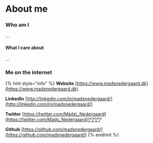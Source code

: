 # About me

### Who am I

...

#### What I care about

...

### Me on the internet

{% hint style="info" %}
**Website**  [https://www.madsnedergaard.dk](https://www.madsnedergaard.dk)

**LinkedIn**  [http://linkedin.com/in/madsnedergaard/](http://linkedin.com/in/madsnedergaard/)

**Twitter**  [https://twitter.com/Mads\_Nedergaard](https://twitter.com/Mads_Nedergaard)\*\*\*\*

**Github**  [https://github.com/madsnedergaard/](https://github.com/madsnedergaard/)
{% endhint %}



